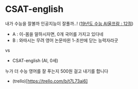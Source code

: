 # CSAT-english
내가 수능을 잘볼까 인공지능이 잘풀까..! ([19년도 수능  AI울프람 : 12점](https://www.sedaily.com/NewsView/1S77NB1A2F))

- A : 이-몸을 말하시자면, 0개 국어를 가지고 있다네
- B : 와따시는 무려 영어 논문따윈 1-초만에 닫는 능력자라굿

vs

- CSAT-english (AI, 0세)

누가 더 수능 영어를 잘 푸는지 500원 걸고 내기를 합니다

- (trello)[https://trello.com/b/t7L73ai6]
